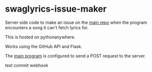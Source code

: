 # swaglyrics-issue-maker
Server side code to make an issue on the [main repo](https://github.com/aadibajpai/SwagLyrics-For-Spotify) when the program encounters a song it can't fetch lyrics for.

This is hosted on pythonanywhere. 

Works using the GitHub API and Flask.

The [main program](https://github.com/aadibajpai/SwagLyrics-For-Spotify/blob/fbe9428e3458e6cce1396133b84c229ccd974a9e/swaglyrics/cli.py#L57) is configured to send a POST request to the server.

test commit webhook
